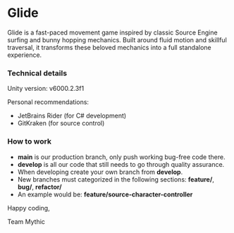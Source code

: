# Glide
Glide is a fast-paced movement game inspired by classic Source Engine surfing and bunny hopping mechanics. Built around fluid motion and skillful traversal, it transforms these beloved mechanics into a full standalone experience.

### Technical details
Unity version: v6000.2.3f1

Personal recommendations:
* JetBrains Rider (for C# development)
* GitKraken (for source control)

### How to work
* **main** is our production branch, only push working bug-free code there.
* **develop** is all our code that still needs to go through quality assurance.
* When developing create your own branch from **develop**.
* New branches must categorized in the following sections: **feature/**, **bug/**, **refactor/**
* An example would be: **feature/source-character-controller**

Happy coding,

Team Mythic

